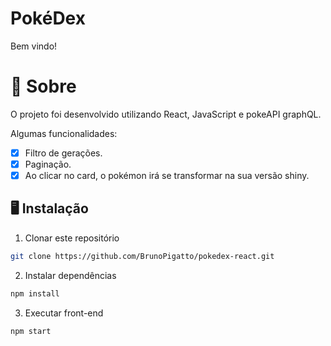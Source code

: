 # PokéDex

Bem vindo!

# 🧠 Sobre

O projeto foi desenvolvido utilizando React, JavaScript e pokeAPI graphQL.

Algumas funcionalidades:

- [x] Filtro de gerações.
- [x] Paginação.
- [x] Ao clicar no card, o pokémon irá se transformar na sua versão shiny.

## 🖥️ Instalação

1. Clonar este repositório

```bash
git clone https://github.com/BrunoPigatto/pokedex-react.git
```

2. Instalar dependências

```bash
npm install
```

3. Executar front-end

```bash
npm start
```
